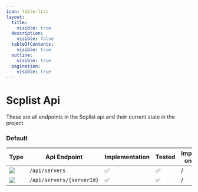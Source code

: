 ```yaml
---
icon: table-list
layout:
  title:
    visible: true
  description:
    visible: false
  tableOfContents:
    visible: true
  outline:
    visible: true
  pagination:
    visible: true
---
```


# Scplist Api

These are all endpoints in the Scplist api and their current state in the project.

### Default

| Type                                                                                 | Api Endpoint              | Implementation | Tested | Implemented on Version |
| ------------------------------------------------------------------------------------ | ------------------------- | -------------- | ------ | ---------------------- |
| ![](https://github.com/user-attachments/assets/a6e32603-d14e-4349-8858-ec892db67c39) | `/api/servers`            | ✅              | ✅      | /                      |
| ![](https://github.com/user-attachments/assets/a6e32603-d14e-4349-8858-ec892db67c39) | `/api/servers/{serverId}` | ✅              | ✅      | /                      |
